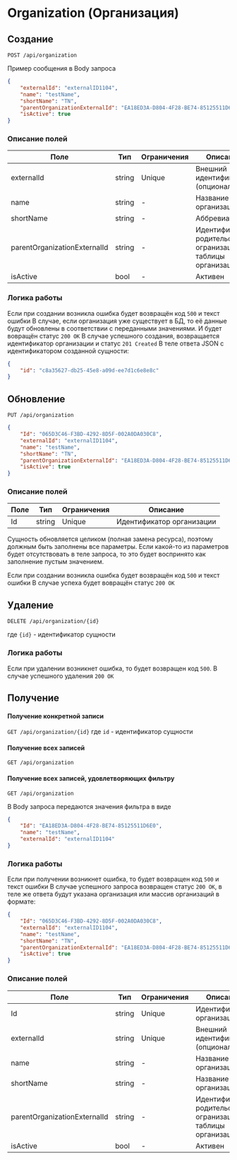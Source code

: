 # Organization (Организация)

## Создание

`POST /api/organization`

Пример сообщения в Body запроса

```json
{
    "externalId": "externalID1104",
    "name": "testName",
    "shortName": "TN",
    "parentOrganizationExternalId": "EA18ED3A-D804-4F28-BE74-85125511D6E0",
    "isActive": true 
}
```

### Описание полей
|Поле|Тип|Ограничения|Описание|
|----|--------|------------|------------|
|externalId|string| Unique |Внешний идентификатор (опциональный)|
|name|string| - |Название организации|
|shortName|string| - |Аббревиатура|
|parentOrganizationExternalId|string| - |Идентификатор родительской огранизации из таблицы организаций|
|isActive|bool| - |Активен|

### Логика работы

Если при создании возникла ошибка будет возвращён код ```500``` и текст ошибки
В случае, если организация уже существует в БД, то её данные будут обновлены в соответствии с переданными значениями. И будет вовращён статус ```200 OK```
В случае успешного создания, возвращается идентификатор организации и статус ```201 Created```
В теле ответа JSON с идентификатором созданной сущности:

```json
{
    "id": "c8a35627-db25-45e8-a09d-ee7d1c6e8e8c"
}
```

## Обновление

`PUT /api/organization`

```json
{
    "Id": "065D3C46-F3BD-4292-8D5F-002A0DA030C8",
    "externalId": "externalID1104",
    "name": "testName",
    "shortName": "TN",
    "parentOrganizationExternalId": "EA18ED3A-D804-4F28-BE74-85125511D6E0",
    "isActive": true  
}
```

### Описание полей

|Поле|Тип|Ограничения|Описание|
|----|--------|------------|------------|
|Id|string| Unique |Идентификатор организации|

Сущность обновляется целиком (полная замена ресурса), поэтому должным быть заполнены все параметры. Если какой-то из параметров будет отсутствовать в теле запроса, то это будет воспринято как заполнение пустым значением.
</br>

Если при создании возникла ошибка будет возвращён код ```500``` и текст ошибки
В случае успеха будет вовращён статус ```200 OK```

## Удаление

`DELETE /api/organization/{id}`

где `{id}` - идентификатор сущности

### Логика работы

Если при удалении возникнет ошибка, то будет возвращен код ```500```. 
В случае успешного удаления ```200 OK```

## Получение 

#### Получение конкретной записи

`GET /api/organization/{id}`
где `id` - идентификатор сущности

#### Получение всех записей

`GET /api/organization`

#### Получение всех записей, удовлетворяющих фильтру

`GET /api/organization`

В Body запроса передаются значения фильтра в виде

```json
{
    "Id": "EA18ED3A-D804-4F28-BE74-85125511D6E0",
    "name": "testName",
    "externalId": "externalID1104"
}
```

### Логика работы

Если при получении возникнет ошибка, то будет возвращен код ```500``` и текст ошибки 
В случае успешного запроса возвращен статус ```200 OK```, в теле же ответа будут указана организация или массив организаций в формате:


```json
{
    "Id": "065D3C46-F3BD-4292-8D5F-002A0DA030C8",
    "externalId": "externalID1104",
    "name": "testName",
    "shortName": "TN",
    "parentOrganizationExternalId": "EA18ED3A-D804-4F28-BE74-85125511D6E0",
    "isActive": true  
}
```

### Описание полей
|Поле|Тип|Ограничения|Описание|
|----|--------|------------|------------|
|Id|string| Unique |Идентификатор организации|
|externalId|string| Unique |Внешний идентификатор (опциональный)|
|name|string| - |Название организации|
|shortName|string| - |Название организации|
|parentOrganizationExternalId|string| - |Идентификатор родительской огранизации из таблицы организаций|
|isActive|bool| - |Активен|




